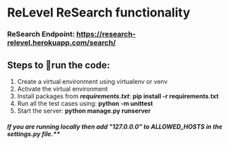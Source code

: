 # ReLevel ReSearch functionality

### ReSearch Endpoint: **https://research-relevel.herokuapp.com/search/**

## Steps to :runner:run the code:
1. Create a virtual environment using virtualenv or venv
2. Activate the virtual environment
3. Install packages from ***requirements.txt***: **pip install -r requirements.txt**
4. Run all the test cases using: **python -m unittest**
5. Start the server: **python manage.py runserver**

##### If you are running locally then add "127.0.0.0" to ALLOWED_HOSTS in the ***settings.py*** file.**
